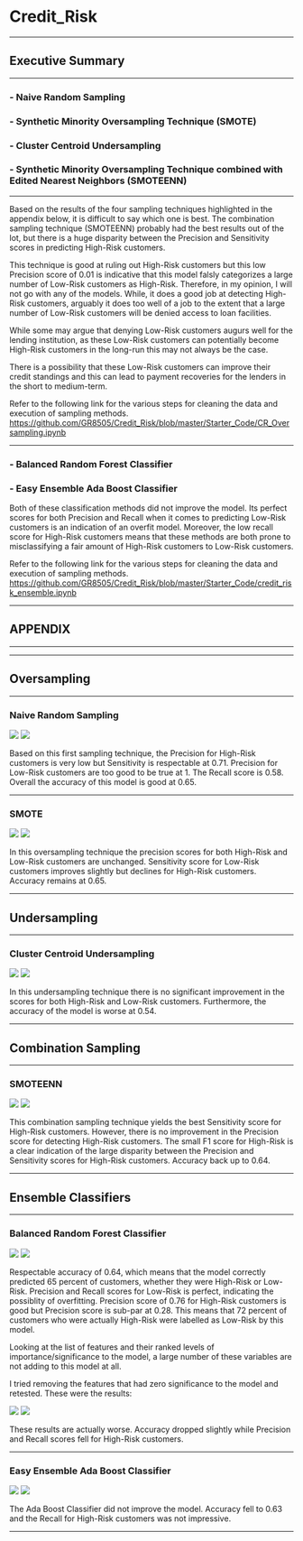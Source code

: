 # Credit_Risk
---------------------------------------------------------------------------------------------------------
## Executive Summary
---------------------------------------------------------------------------------------------------------
### - Naive Random Sampling
### - Synthetic Minority Oversampling Technique (SMOTE)
### - Cluster Centroid Undersampling
### - Synthetic Minority Oversampling Technique combined with Edited Nearest Neighbors (SMOTEENN)
---------------------------------------------------------------------------------------------------------
Based on the results of the four sampling techniques highlighted in the appendix below, it is difficult to 
say which one is best.  The combination sampling technique (SMOTEENN) probably had the best results out of 
the lot, but there is a huge disparity between the Precision and Sensitivity scores in predicting High-Risk 
customers.

This technique is good at ruling out High-Risk customers but this low Precision score of 0.01 is indicative 
that this model falsly categorizes a large number of Low-Risk customers as High-Risk.  Therefore, in my 
opinion, I will not go with any of the models.  While, it does a good job at detecting High-Risk customers, 
arguably it does too well of a job to the extent that a large number of Low-Risk customers will be denied
access to loan facilities.  

While some may argue that denying Low-Risk customers augurs well for the lending institution, as these 
Low-Risk customers can potentially become High-Risk customers in the long-run this may not always be the 
case. 

There is a possibility that these Low-Risk customers can improve their credit standings and this can lead
to payment recoveries for the lenders in the short to medium-term.

Refer to the following link for the various steps for cleaning the data and execution of sampling methods.
https://github.com/GR8505/Credit_Risk/blob/master/Starter_Code/CR_Oversampling.ipynb

---------------------------------------------------------------------------------------------------------
### - Balanced Random Forest Classifier
### - Easy Ensemble Ada Boost Classifier

Both of these classification methods did not improve the model.  Its perfect scores for both Precision and
Recall when it comes to predicting Low-Risk customers is an indication of an overfit model.  Moreover, the 
low recall score for High-Risk customers means that these methods are both prone to misclassifying a fair
amount of High-Risk customers to Low-Risk customers.

Refer to the following link for the various steps for cleaning the data and execution of sampling methods.
https://github.com/GR8505/Credit_Risk/blob/master/Starter_Code/credit_risk_ensemble.ipynb

---------------------------------------------------------------------------------------------------------
## APPENDIX
---------------------------------------------------------------------------------------------------------
---------------------------------------------------------------------------------------------------------
## Oversampling
---------------------------------------------------------------------------------------------------------
### Naive Random Sampling

![](https://github.com/GR8505/Credit_Risk/blob/master/Images/CM_Over_Sample.png)
![](https://github.com/GR8505/Credit_Risk/blob/master/Images/R_OverSample1.png)

Based on this first sampling technique, the Precision for High-Risk customers is very low but Sensitivity
is respectable at 0.71.  Precision for Low-Risk customers are too good to be true at 1. The Recall score
is 0.58. Overall the accuracy of this model is good at 0.65.

----------------------------------------------------------------------------------------------------------
### SMOTE

![](https://github.com/GR8505/Credit_Risk/blob/master/Images/CM_SMOTE.png)
![](https://github.com/GR8505/Credit_Risk/blob/master/Images/SMOTE1.png)

In this oversampling technique the precision scores for both High-Risk and Low-Risk customers are 
unchanged. Sensitivity score for Low-Risk customers improves slightly but declines for High-Risk customers.
Accuracy remains at 0.65.

----------------------------------------------------------------------------------------------------------
## Undersampling
----------------------------------------------------------------------------------------------------------
### Cluster Centroid Undersampling

![](https://github.com/GR8505/Credit_Risk/blob/master/Images/CM_Cluster_Centroid.png)
![](https://github.com/GR8505/Credit_Risk/blob/master/Images/Cluster_Centroids1.png)

In this undersampling technique there is no significant improvement in the scores for both High-Risk and
Low-Risk customers. Furthermore, the accuracy of the model is worse at 0.54.

----------------------------------------------------------------------------------------------------------
## Combination Sampling
----------------------------------------------------------------------------------------------------------
### SMOTEENN

![](https://github.com/GR8505/Credit_Risk/blob/master/Images/CM_SMOTEENN.png)
![](https://github.com/GR8505/Credit_Risk/blob/master/Images/SMOTEENN1.png)

This combination sampling technique yields the best Sensitivity score for High-Risk customers.  However,
there is no improvement in the Precision score for detecting High-Risk customers. The small F1 score for
High-Risk is a clear indication of the large disparity between the Precision and Sensitivity scores for
High-Risk customers.  Accuracy back up to 0.64.

---------------------------------------------------------------------------------------------------------
## Ensemble Classifiers
---------------------------------------------------------------------------------------------------------
### Balanced Random Forest Classifier

![](https://github.com/GR8505/Credit_Risk/blob/master/Images/CM_Balanced_RF.png)
![](https://github.com/GR8505/Credit_Risk/blob/master/Images/Balanced_RF.png)

Respectable accuracy of 0.64, which means that the model correctly predicted 65 percent of customers,
whether they were High-Risk or Low-Risk.  Precision and Recall scores for Low-Risk is perfect, indicating
the possiblity of overfitting.  Precision score of 0.76 for High-Risk customers is good but Precision 
score is sub-par at 0.28.  This means that 72 percent of customers who were actually High-Risk were 
labelled as Low-Risk by this model.

Looking at the list of features and their ranked levels of importance/significance to the model, a large 
number of these variables are not adding to this model at all.

I tried removing the features that had zero significance to the model and retested.
These were the results:

![](https://github.com/GR8505/Credit_Risk/blob/master/Images/CM_Balanced_RF1.png)
![](https://github.com/GR8505/Credit_Risk/blob/master/Images/Balanced_RF1.png)

These results are actually worse.  Accuracy dropped slightly while Precision and Recall scores fell for
High-Risk customers.

--------------------------------------------------------------------------------------------------------
### Easy Ensemble Ada Boost Classifier

![](https://github.com/GR8505/Credit_Risk/blob/master/Images/CM_Ada_Boost.png)
![](https://github.com/GR8505/Credit_Risk/blob/master/Images/Ada_Boost.png)

The Ada Boost Classifier did not improve the model.  Accuracy fell to 0.63 and the Recall for High-Risk
customers was not impressive.

---------------------------------------------------------------------------------------------------------
